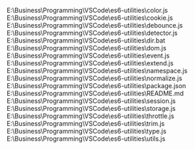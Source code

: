 E:\Business\Programming\VSCode\es6-utilities\color.js
E:\Business\Programming\VSCode\es6-utilities\cookie.js
E:\Business\Programming\VSCode\es6-utilities\debounce.js
E:\Business\Programming\VSCode\es6-utilities\detector.js
E:\Business\Programming\VSCode\es6-utilities\dir.bat
E:\Business\Programming\VSCode\es6-utilities\dom.js
E:\Business\Programming\VSCode\es6-utilities\event.js
E:\Business\Programming\VSCode\es6-utilities\extend.js
E:\Business\Programming\VSCode\es6-utilities\namespace.js
E:\Business\Programming\VSCode\es6-utilities\normalize.js
E:\Business\Programming\VSCode\es6-utilities\package.json
E:\Business\Programming\VSCode\es6-utilities\README.md
E:\Business\Programming\VSCode\es6-utilities\session.js
E:\Business\Programming\VSCode\es6-utilities\storage.js
E:\Business\Programming\VSCode\es6-utilities\throttle.js
E:\Business\Programming\VSCode\es6-utilities\trim.js
E:\Business\Programming\VSCode\es6-utilities\type.js
E:\Business\Programming\VSCode\es6-utilities\utils.js
